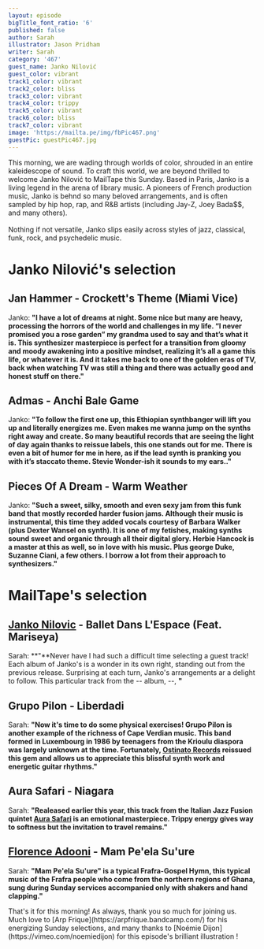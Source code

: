 ```yaml
---
layout: episode
bigTitle_font_ratio: '6'
published: false
author: Sarah
illustrator: Jason Pridham
writer: Sarah
category: '467'
guest_name: Janko Nilović
guest_color: vibrant
track1_color: vibrant
track2_color: bliss
track3_color: vibrant
track4_color: trippy
track5_color: vibrant
track6_color: bliss
track7_color: vibrant
image: 'https://mailta.pe/img/fbPic467.png'
guestPic: guestPic467.jpg
---
```

<p id="introduction"> This morning, we are wading through worlds of color, shrouded in an entire kaleidescope of sound. To craft this world, we are beyond thrilled to welcome Janko Nilović to MailTape this Sunday. Based in Paris, Janko is a living legend in the arena of library music. A pioneers of French production music, Janko is behnd so many beloved arrangements, and is often sampled by hip hop, rap, and R&B artists (including Jay-Z, Joey Bada$$, and many others). 
  <br><br>
Nothing if not versatile, Janko slips easily across styles of jazz, classical, funk, rock, and psychedelic music. 
</p>


# Janko Nilović's selection

## Jan Hammer - Crockett's Theme (Miami Vice)
Janko: **"**I have a lot of dreams at night. Some nice but many are heavy, processing the horrors of the world and challenges in my life. “I never promised you a rose garden” my grandma used to say and that’s what it is. This synthesizer masterpiece is perfect for a transition from gloomy and moody awakening into a positive mindset, realizing it’s all a game this life, or whatever it is. And it takes me back to one of the golden eras of TV, back when watching TV was still a thing and there was actually good and honest stuff on there.**"**

## Admas - Anchi Bale Game
Janko: **"**To follow the first one up, this Ethiopian synthbanger will lift you up and literally energizes me. Even makes me wanna jump on the synths right away and create. So many beautiful records that are seeing the light of day again thanks to reissue labels, this one stands out for me. There is even a bit of humor for me in here, as if the lead synth is pranking you with it’s staccato theme. Stevie Wonder-ish it sounds to my ears..**"**

## Pieces Of A Dream - Warm Weather
Janko: **"**Such a sweet, silky, smooth and even sexy jam from this funk band that mostly recorded harder fusion jams. Although their music is instrumental, this time they added vocals courtesy of Barbara Walker (plus Dexter Wansel on synth). It is one of my fetishes, making synths sound sweet and organic through all their digital glory. Herbie Hancock is a master at this as well, so in love with his music. Plus george Duke, Suzanne Ciani, a few others. I borrow a lot from their approach to synthesizers.**"**


# MailTape's selection

## [Janko Nilovic](https://arpfrique.bandcamp.com/) - Ballet Dans L'Espace (Feat. Mariseya)
Sarah: **"**Never have I had such a difficult time selecting a guest track! Each album of Janko's is a wonder in its own right, standing out from the previous release. Surprising at each turn, Janko's arrangements ar a delight to follow. This particular track from the -- album, --, **"**

## Grupo Pilon - Liberdadi
Sarah: **"**Now it's time to do some physical exercises! Grupo Pilon is another example of the richness of Cape Verdian music. This band formed in Luxembourg in 1986 by teenagers from the Krioulu diaspora was largely unknown at the time. Fortunately, [Ostinato Records](https://ostinatorecords.bandcamp.com/album/grupo-pilon-leite-quente-funan-de-cabo-verde) reissued this gem and allows us to appreciate this blissful synth work and energetic guitar rhythms.**"**

## Aura Safari - Niagara
Sarah: **"**Realeased earlier this year, this track from the Italian Jazz Fusion quintet [Aura Safari](https://aurasafari.bandcamp.com/) is an emotional masterpiece. Trippy energy gives way to softness but the invitation to travel remains.**"**

## [Florence Adooni](https://florenceadooni.bandcamp.com/) - Mam Pe'ela Su'ure
Sarah: **"**Mam Pe'ela Su'ure" is a typical Frafra-Gospel Hymn, this typical music of the Frafra people who come from the northern regions of Ghana, sung during Sunday services accompanied only with shakers and hand clapping.**"**

<p id="outroduction">That's it for this morning! As always, thank you so much for joining us. Much love to [Arp Frique](https://arpfrique.bandcamp.com/) for his energizing Sunday selections, and many thanks to [Noémie Dijon](https://vimeo.com/noemiedijon) for this episode's brilliant illustration !</p>
